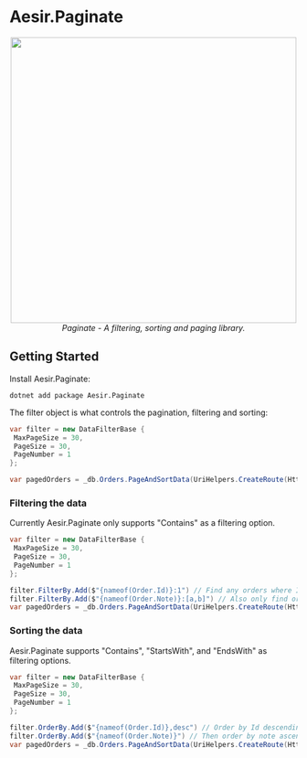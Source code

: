 
# Aesir.Paginate

<div align="center">
<img src="https://user-images.githubusercontent.com/11881500/233813775-56bc5716-72ed-46a5-8c01-d9c582aae11f.jpg" width="500"/>
</div>
<div align="center">
  <i>Paginate - A filtering, sorting and paging library.</i>
</div>

## Getting Started

Install Aesir.Paginate:

`dotnet add package Aesir.Paginate`

The filter object is what controls the pagination, filtering and sorting:

```csharp
var filter = new DataFilterBase {
 MaxPageSize = 30,
 PageSize = 30,
 PageNumber = 1
};

var pagedOrders = _db.Orders.PageAndSortData(UriHelpers.CreateRoute(HttpContext.Request), filter);
```

### Filtering the data

Currently Aesir.Paginate only supports "Contains" as a filtering option.

```csharp
var filter = new DataFilterBase {
 MaxPageSize = 30,
 PageSize = 30,
 PageNumber = 1
};

filter.FilterBy.Add($"{nameof(Order.Id)}:1") // Find any orders where Id contains 1
filter.FilterBy.Add($"{nameof(Order.Note)}:[a,b]") // Also only find orders where the note contains a OR b
var pagedOrders = _db.Orders.PageAndSortData(UriHelpers.CreateRoute(HttpContext.Request), filter);
```

### Sorting the data

Aesir.Paginate supports "Contains", "StartsWith", and "EndsWith" as filtering options.

```csharp
var filter = new DataFilterBase {
 MaxPageSize = 30,
 PageSize = 30,
 PageNumber = 1
};

filter.OrderBy.Add($"{nameof(Order.Id)},desc") // Order by Id descending
filter.OrderBy.Add($"{nameof(Order.Note)}") // Then order by note ascending
var pagedOrders = _db.Orders.PageAndSortData(UriHelpers.CreateRoute(HttpContext.Request), filter);
```
